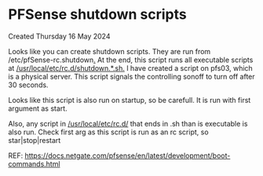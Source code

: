 # PFSense shutdown scripts
Created Thursday 16 May 2024

Looks like you can create shutdown scripts. They are run from /etc/pfSense-rc.shutdown[.]() At the end, this script runs all executable scripts at [/usr/local/etc/rc.d/shutdown.*.sh.](file:///usr/local/etc/rc.d/shutdown.%2A.sh.) I have created a script on pfs03, which is a physical server. This script signals the controlling sonoff to turn off after 30 seconds.

Looks like this script is also run on startup, so be carefull. It is run with first argument as start.

Also, any script in [/usr/local/etc/rc.d/](file:///usr/local/etc/rc.d) that ends in .sh than is executable is also run. Check first arg as this script is run as an rc script, so star|stop|restart

REF: <https://docs.netgate.com/pfsense/en/latest/development/boot-commands.html>

